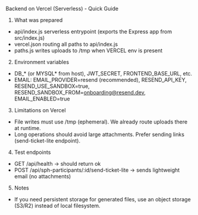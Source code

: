 Backend on Vercel (Serverless) - Quick Guide

1) What was prepared
- api/index.js serverless entrypoint (exports the Express app from src/index.js)
- vercel.json routing all paths to api/index.js
- paths.js writes uploads to /tmp when VERCEL env is present

2) Environment variables
- DB_* (or MYSQL* from host), JWT_SECRET, FRONTEND_BASE_URL, etc.
- EMAIL: EMAIL_PROVIDER=resend (recommended), RESEND_API_KEY, RESEND_USE_SANDBOX=true, RESEND_SANDBOX_FROM=onboarding@resend.dev, EMAIL_ENABLED=true

3) Limitations on Vercel
- File writes must use /tmp (ephemeral). We already route uploads there at runtime.
- Long operations should avoid large attachments. Prefer sending links (send-ticket-lite endpoint).

4) Test endpoints
- GET /api/health -> should return ok
- POST /api/sph-participants/:id/send-ticket-lite -> sends lightweight email (no attachments)

5) Notes
- If you need persistent storage for generated files, use an object storage (S3/R2) instead of local filesystem.
